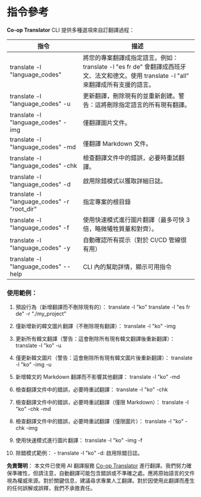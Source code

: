 <!--
CO_OP_TRANSLATOR_METADATA:
{
  "original_hash": "b38d8f042530a4bc872def7cb2c141cd",
  "translation_date": "2025-06-14T12:49:05+00:00",
  "source_file": "getting_started/command-reference.md",
  "language_code": "mo"
}
-->
# 指令參考
**Co-op Translator** CLI 提供多種選項來自訂翻譯過程：

指令                                       | 描述
----------------------------------------------|-------------------------------------------------------------------------------------------------------------------------------------------------------------------------------------------------------
translate -l "language_codes"                 | 將您的專案翻譯成指定語言。例如：translate -l "es fr de" 會翻譯成西班牙文、法文和德文。使用 translate -l "all" 來翻譯成所有支援的語言。
translate -l "language_codes" -u              | 更新翻譯，刪除現有的並重新創建。警告：這將刪除指定語言的所有現有翻譯。
translate -l "language_codes" -img            | 僅翻譯圖片文件。
translate -l "language_codes" -md             | 僅翻譯 Markdown 文件。
translate -l "language_codes" -chk            | 檢查翻譯文件中的錯誤，必要時重試翻譯。
translate -l "language_codes" -d              | 啟用除錯模式以獲取詳細日誌。
translate -l "language_codes" -r "root_dir"   | 指定專案的根目錄
translate -l "language_codes" -f              | 使用快速模式進行圖片翻譯（最多可快 3 倍，略微犧牲質量和對齊）。
translate -l "language_codes" -y              | 自動確認所有提示（對於 CI/CD 管線很有用）
translate -l "language_codes" --help          | CLI 內的幫助詳情，顯示可用指令

### 使用範例：

  1. 預設行為（新增翻譯而不刪除現有的）：   translate -l "ko"    translate -l "es fr de" -r "./my_project"

  2. 僅新增新的韓文圖片翻譯（不刪除現有翻譯）：    translate -l "ko" -img

  3. 更新所有韓文翻譯（警告：這會刪除所有現有韓文翻譯後重新翻譯）：    translate -l "ko" -u

  4. 僅更新韓文圖片（警告：這會刪除所有現有韓文圖片後重新翻譯）：    translate -l "ko" -img -u

  5. 新增韓文的 Markdown 翻譯而不影響其他翻譯：    translate -l "ko" -md

  6. 檢查翻譯文件中的錯誤，必要時重試翻譯： translate -l "ko" -chk

  7. 檢查翻譯文件中的錯誤，必要時重試翻譯（僅限 Markdown）： translate -l "ko" -chk -md

  8. 檢查翻譯文件中的錯誤，必要時重試翻譯（僅限圖片）： translate -l "ko" -chk -img

  9. 使用快速模式進行圖片翻譯：    translate -l "ko" -img -f

  10. 除錯模式範例： - translate -l "ko" -d: 啟用除錯日誌。

**免責聲明**：
本文件已使用 AI 翻譯服務 [Co-op Translator](https://github.com/Azure/co-op-translator) 進行翻譯。我們努力確保準確性，但請注意，自動翻譯可能包含錯誤或不準確之處。應將原始語言的文件視為權威來源。對於關鍵信息，建議尋求專業人工翻譯。對於因使用此翻譯而產生的任何誤解或誤釋，我們不承擔責任。